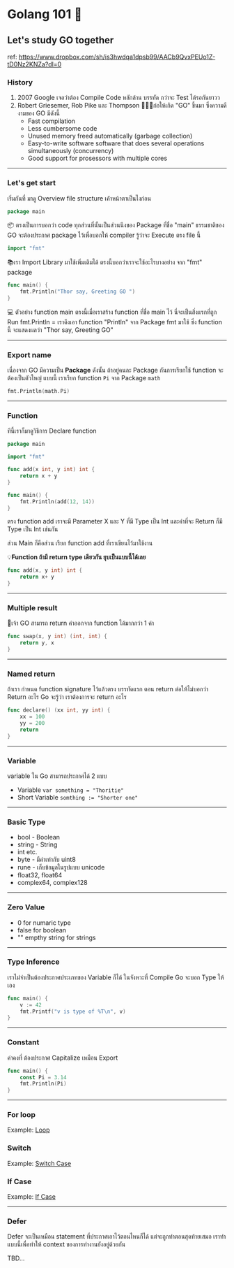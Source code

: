 # Golang 101 🐹
##  Let's study GO together 

ref: https://www.dropbox.com/sh/is3hwdqa1dpsb99/AACb9QvxPEUo1Z-tD0Nz2KNZa?dl=0

### History 
1. 2007 Google เจอว่าต้อง Compile Code หลักล้าน บรรทัด กว่าจะ Test ได้รอกันยาวว
2. Robert Griesemer, Rob Pike และ Thompson 🧑🏻‍💻ก่อให้เกิด "GO" ขึ้นมา ซึ่งความดีงามของ GO มีดังนี้
    - Fast compilation
    - Less cumbersome code
    - Unused memory freed automatically (garbage collection)
    - Easy-to-write software software that does several operations simultaneously (concurrency)
    - Good support for prosessors with multiple cores


---- 

### Let's get start
เริ่มกันที่ มาดู Overview file structure เค้่าหน้าตาเป็นไงก่อน

```go
package main
```
📦 ตรงเป็นการบอกว่า code ทุกส่วนที่นั้นเป็นส่วนนึงของ Package ที่ชื่อ "main"
ธรรมชาติของ GO จะต้องประกาศ package ไว้เพื่อบอกให้ compiler รู้ว่าจะ Execute ตรง file นี้


```go
import "fmt"
```
📚เรา Import Library มาใช้เพิ่มเติมได้ ตรงนี้บอกว่าเราจะใช้อะไรบางอย่าง จาก "fmt" package

```go
func main() {
    fmt.Println("Thor say, Greeting GO ")
}
```
💻 ตัวอย่าง function main ตรงนี้เมื่อเราสร้าง function ที่ชื่อ main ไว้ นี่จะเป็นสิ่งแรกที่ถูก Run
fmt.Println = เราดึงเอา function "Println" จาก Package fmt มาใช้
ซึ่ง function นี้ จะแสดงผลว่า "Thor say, Greeting GO"

----

### Export name
เนื่องจาก GO มีความเป็น **Package** ดังนั้น ถ้าอยู่คนละ Package กันการเรียกใช้ function จะต้องเป็นตัวใหญ่
แบบนี้ เราเรียก function `Pi` จาก Package `math`
```go
fmt.Println(math.Pi)
```

--- 

### Function
ทีนี้เราก็มาดูวิธีการ Declare function

```go
package main

import "fmt"

func add(x int, y int) int {
    return x + y
}

func main() {
    fmt.Println(add(12, 14))
}
```

ตรง function add เราจะมี Parameter X และ Y ที่มี Type เป็น Int และค่าที่จะ Return ก็มี Type เป็น Int เช่นกัน

ส่วน Main ก็คือส่วน เรียก function add ที่เราเขียนไว้มาใช้งาน


💡**Function ถ้ามี return type เดียวกัน ยุบเป็นแบบนี้ได้เลย**

```go
func add(x, y int) int {
    return x+ y
}
```

---

### Multiple result

👫เจ้า GO สามารถ return ค่าออกจาก function ได้มากกว่า 1 ค่า

```go
func swap(x, y int) (int, int) {
	return y, x
}
```

--- 

### Named return
ถ้าเรา กำหนด function signature ไว้แล้วตรง บรรทัดแรก ตอน return ต่อให้ไม่บอกว่า Return อะไร Go จะรู้ว่า เราต้องการจะ return อะไร

```go
func declare() (xx int, yy int) {
	xx = 100
	yy = 200
	return
}
```


---

### Variable
variable ใน Go สามารถประกาศได้ 2 แบบ
- Variable `var something = "Thoritie"`
- Short Variable `somthing := "Shorter one"`

---

### Basic Type

* bool - Boolean
* string - String
* int etc.
* byte - มีค่าเท่ากับ uint8
* rune - เก็บข้อมูลในรูปแบบ unicode
* float32, float64
* complex64, complex128
 
---
### Zero Value
* 0 for numaric type
* false for boolean
* "" empthy string for strings

--- 

### Type Inference

เราไม่จำเป็นต้องประกาศประเภทของ Variable ก็ได้ ในจังหวะที่ Compile Go จะบอก Type ให้เอง

```go
func main() {
    v := 42
    fmt.Printf("v is type of %T\n", v)
}

```
---- 

### Constant
ค่าคงที่ ต้องประกาศ Capitalize เหมือน Export

```go
func main() {
   	const Pi = 3.14
    fmt.Println(Pi)
}
```

---

### For loop

Example: [Loop](https://github.com/Thoritie/lets-go/blob/master/introduction/introduction_test.go#L87)

### Switch

Example: [Switch Case](https://github.com/Thoritie/lets-go/blob/master/introduction/introduction_test.go#L95)

### If Case

Example: [If Case](https://github.com/Thoritie/lets-go/blob/master/introduction/introduction_test.go#L100)

--- 

### Defer
Defer จะเป็นเหมือน statement ที่ประกาศเอาไว้ตอนไหนก็ได้ แต่จะถูกทำตอนสุดท้ายเสมอ
เราทำแบบนี้เพื่อทำให้ context ของการทำงานยังอยู่ด้วยกัน

 TBD...